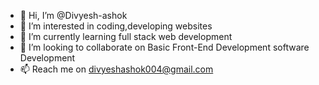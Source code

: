 - 👋 Hi, I’m @Divyesh-ashok
- 👀 I’m interested in coding,developing websites
- 🌱 I’m currently learning full stack web development
- 💞️ I’m looking to collaborate on Basic Front-End Development software Development
- 📫 Reach me on divyeshashok004@gmail.com

<!---
Divyesh-ashok/Divyesh-ashok is a ✨ special ✨ repository because its `README.md` (this file) appears on your GitHub profile.
You can click the Preview link to take a look at your changes.
--->
